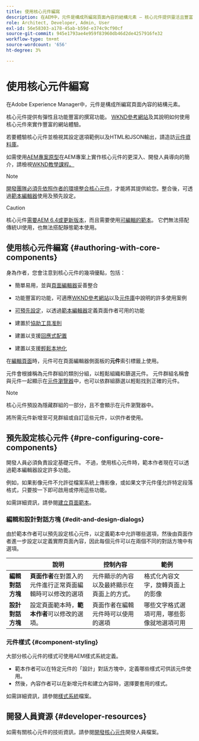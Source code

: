 ```yaml
---
title: 使用核心元件編寫
description: 在AEM中，元件是構成所編寫頁面內容的結構元素 — 核心元件提供靈活且豐富的編寫功能。
role: Architect, Developer, Admin, User
exl-id: 56e58303-a178-45ab-b59d-e374c9cf90cf
source-git-commit: 945e1793ae4e959f83960db46d2de4257916fe32
workflow-type: tm+mt
source-wordcount: '656'
ht-degree: 3%

---
```


# 使用核心元件編寫

在Adobe Experience Manager中，元件是構成所編寫頁面內容的結構元素。

核心元件提供有彈性且功能豐富的撰寫功能。 [WKND參考網站](https://wknd.site)及其說明如何使用核心元件來實作豐富的網站體驗。

若要體驗核心元件並檢視其設定選項範例以及HTML和JSON輸出，請造訪[元件資料庫](https://adobe.com/go/aem_cmp_library)。

如需使用[AEM專案原型](/help/developing/archetype/overview.md)在AEM專案上實作核心元件的更深入、開發人員導向的簡介，請檢視[WKND教學課程。](https://experienceleague.adobe.com/docs/experience-manager-learn/getting-started-wknd-tutorial-develop/overview.html)

>[!NOTE]
>
>[開發團隊必須先依照作者的環境整合核心元件](/help/get-started/using.md)，才能將其提供給您。整合後，可透過[範本編輯器](https://experienceleague.adobe.com/docs/experience-manager-cloud-service/sites/authoring/features/templates.html)使用及預先設定。

>[!CAUTION]
>
>核心元件[需要AEM 6.4或更新版本](/help/versions.md)，而且需要使用[可編輯的範本](https://experienceleague.adobe.com/docs/experience-manager-cloud-service/sites/authoring/features/templates.html)。 它們無法搭配傳統UI使用，也無法搭配靜態範本使用。

## 使用核心元件編寫 {#authoring-with-core-components}

身為作者，您會注意到核心元件的幾項優點，包括：

* 簡單易用，並與[頁面編輯器](https://experienceleague.adobe.com/docs/experience-manager-cloud-service/sites/authoring/fundamentals/editing-content.html)妥善整合

* 功能豐富的功能，可適應[WKND參考網站](https://wknd.site)以及[元件庫](https://adobe.com/go/aem_cmp_library)中說明的許多使用案例

* [可預先設定](#pre-configuring-core-components)，以透過[範本編輯器](https://experienceleague.adobe.com/docs/experience-manager-cloud-service/sites/authoring/features/templates.html)定義頁面作者可用的功能

* 建置於[協助工具准則](https://experienceleague.adobe.com/docs/experience-manager-cloud-service/sites/authoring/fundamentals/accessible-content.html)

* 建置以支援[回應式配置](https://experienceleague.adobe.com/docs/experience-manager-cloud-service/sites/authoring/features/responsive-layout.html)

* 建置以支援[輕鬆本地化](localization.md)

在[編輯頁面](https://experienceleague.adobe.com/docs/experience-manager-cloud-service/sites/authoring/fundamentals/editing-content.html)時，元件可在頁面編輯器側面板的&#x200B;**元件**&#x200B;索引標籤上使用。

元件會根據稱為元件群組的類別分組，以輕鬆組織和篩選元件。 元件群組名稱會與元件一起顯示在[元件瀏覽器](https://experienceleague.adobe.com/docs/experience-manager-cloud-service/sites/authoring/fundamentals/editing-content.html)中，也可以依群組篩選以輕鬆找到正確的元件。

>[!NOTE]
>
>核心元件預設為隱藏群組的一部分，且不會顯示在元件瀏覽器中。
>
>將所需元件新增至可見群組或自訂這些元件，以供作者使用。

## 預先設定核心元件 {#pre-configuring-core-components}

開發人員必須負責設定基礎元件。 不過，使用核心元件時，範本作者現在可以透過範本編輯器設定許多功能。

例如，如果影像元件不允許從檔案系統上傳影像，或如果文字元件僅允許特定段落格式，只要按一下即可啟用或停用這些功能。

如需詳細資訊，請參閱[建立頁面範本](https://experienceleague.adobe.com/docs/experience-manager-cloud-service/sites/authoring/features/templates.html)。

### 編輯和設計對話方塊 {#edit-and-design-dialogs}

由於範本作者可以預先設定核心元件，以定義範本中允許哪些選項，然後由頁面作者進一步設定以定義實際頁面內容，因此每個元件可以在兩個不同的對話方塊中有選項。

|  | 說明 | 控制內容 | 範例 |
|--- |--- |--- |--- |
| **編輯對話方塊** | **頁面作者**&#x200B;在對置入的元件進行正常頁面編輯時可以修改的選項 | 元件顯示的內容以及最終顯示在頁面上的方式。 | 格式化內容文字，旋轉頁面上的影像 |
| **設計對話方塊** | 設定頁面範本時，**範本作者**&#x200B;可以修改的選項。 | 頁面作者在編輯元件時可以使用的選項 | 哪些文字格式選項可用，哪些影像就地選項可用 |

### 元件樣式 {#component-styling}

大部分核心元件的樣式可使用AEM樣式系統定義。

* 範本作者可以在特定元件的「設計」對話方塊中，定義哪些樣式可供該元件使用。
* 然後，內容作者可以在新增元件和建立內容時，選擇要套用的樣式。

如需詳細資訊，請參閱[樣式系統](https://experienceleague.adobe.com/docs/experience-manager-cloud-service/sites/authoring/features/style-system.html?lang=zh-Hant)檔案。

## 開發人員資源 {#developer-resources}

如需有關核心元件的技術資訊，請參閱[開發核心元件](/help/developing/overview.md)開發人員檔案。
